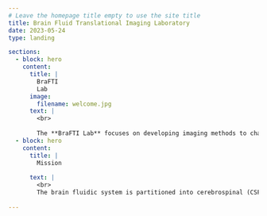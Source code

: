 ```yaml
---
# Leave the homepage title empty to use the site title
title: Brain Fluid Translational Imaging Laboratory
date: 2023-05-24
type: landing

sections:
  - block: hero
    content:
      title: |
        BraFTI
        Lab 
      image:
        filename: welcome.jpg
      text: |
        <br>
        
        The **BraFTI Lab** focuses on developing imaging methods to characterize brain fluid compartments, tissue microstructure, and neurofluid dynamics in health and disease. By perturbing brain fluid compartments, BraFTI aims to develop novel therapeutic and diagnostic approaches.
  - block: hero
    content:
      title: |
        Mission
     
      text: |
        <br>
        The brain fluidic system is partitioned into cerebrospinal (CSF), interstitial (ISF), intracellular, and intravascular fluid compartments. Homeostasis of the brain relies on the intricate balance and exchange between these distinct yet interconnected compartments. These compartments are dynamic and undergo substantial change with brain development and aging, and in neurodegenerative disorders and neoplasms of the central nervous system (CNS). MRI has the unique capability to disentangle signal from these compartments by leveraging characteristic diffusion, flow, and tissue relaxation properties. The core missions of BraFTI will be to (i) develop and validate neuroimaging biomarkers of brain fluid compartments to study brain health and disease both at the bench and bedside and (ii) develop tools to manipulate brain fluid dynamics for enhanced drug delivery and liquid biopsy using MR-guided focused ultrasound (FUS) and other methods. To realize these missions, BraFTI has two interdependent preclinical and translational/clinical wings.
  
---
```

